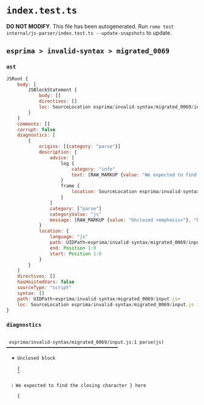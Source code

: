 # `index.test.ts`

**DO NOT MODIFY**. This file has been autogenerated. Run `rome test internal/js-parser/index.test.ts --update-snapshots` to update.

## `esprima > invalid-syntax > migrated_0069`

### `ast`

```javascript
JSRoot {
	body: [
		JSBlockStatement {
			body: []
			directives: []
			loc: SourceLocation esprima/invalid-syntax/migrated_0069/input.js 1:0-1:1
		}
	]
	comments: []
	corrupt: false
	diagnostics: [
		{
			origins: [{category: "parse"}]
			description: {
				advice: [
					log {
						category: "info"
						text: [RAW_MARKUP {value: "We expected to find the closing character <emphasis>"}, "}", RAW_MARKUP {value: "</emphasis> here"}]
					}
					frame {
						location: SourceLocation esprima/invalid-syntax/migrated_0069/input.js 2:0-2:0
					}
				]
				category: ["parse"]
				categoryValue: "js"
				message: [RAW_MARKUP {value: "Unclosed <emphasis>"}, "block", RAW_MARKUP {value: "</emphasis>"}]
			}
			location: {
				language: "js"
				path: UIDPath<esprima/invalid-syntax/migrated_0069/input.js>
				end: Position 1:0
				start: Position 1:0
			}
		}
	]
	directives: []
	hasHoistedVars: false
	sourceType: "script"
	syntax: []
	path: UIDPath<esprima/invalid-syntax/migrated_0069/input.js>
	loc: SourceLocation esprima/invalid-syntax/migrated_0069/input.js 1:0-2:0
}
```

### `diagnostics`

```

 esprima/invalid-syntax/migrated_0069/input.js:1 parse(js) ━━━━━━━━━━━━━━━━━━━━━━━━━━━━━━━━━━━━━━━━━

  ✖ Unclosed block

    {
    ^

  ℹ We expected to find the closing character } here

    {


```
